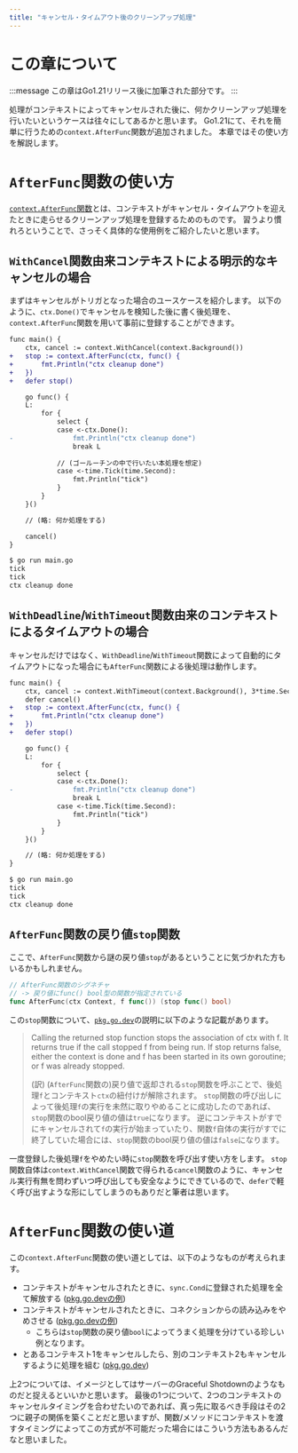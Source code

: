 ```yaml
---
title: "キャンセル・タイムアウト後のクリーンアップ処理"
---
```

# この章について
:::message
この章はGo1.21リリース後に加筆された部分です。
:::

処理がコンテキストによってキャンセルされた後に、何かクリーンアップ処理を行いたいというケースは往々にしてあるかと思います。
Go1.21にて、それを簡単に行うための`context.AfterFunc`関数が追加されました。
本章ではその使い方を解説します。

# `AfterFunc`関数の使い方
[`context.AfterFunc`関数](https://pkg.go.dev/context#AfterFunc)とは、コンテキストがキャンセル・タイムアウトを迎えたときに走らせるクリーンアップ処理を登録するためのものです。
習うより慣れろということで、さっそく具体的な使用例をご紹介したいと思います。

## `WithCancel`関数由来コンテキストによる明示的なキャンセルの場合
まずはキャンセルがトリガとなった場合のユースケースを紹介します。
以下のように、`ctx.Done()`でキャンセルを検知した後に書く後処理を、`context.AfterFunc`関数を用いて事前に登録することができます。
```diff go
func main() {
	ctx, cancel := context.WithCancel(context.Background())
+	stop := context.AfterFunc(ctx, func() {
+		fmt.Println("ctx cleanup done")
+	})
+	defer stop()

	go func() {
	L:
		for {
			select {
			case <-ctx.Done():
-				fmt.Println("ctx cleanup done")
				break L
			
			// (ゴールーチンの中で行いたい本処理を想定)
			case <-time.Tick(time.Second):
				fmt.Println("tick")
			}
		}
	}()

	// (略: 何か処理をする)

	cancel()
}
```
```bash
$ go run main.go
tick
tick
ctx cleanup done
```

## `WithDeadline`/`WithTimeout`関数由来のコンテキストによるタイムアウトの場合
キャンセルだけではなく、`WithDeadline`/`WithTimeout`関数によって自動的にタイムアウトになった場合にも`AfterFunc`関数による後処理は動作します。
```diff go
func main() {
	ctx, cancel := context.WithTimeout(context.Background(), 3*time.Second)
	defer cancel()
+	stop := context.AfterFunc(ctx, func() {
+		fmt.Println("ctx cleanup done")
+	})
+	defer stop()

	go func() {
	L:
		for {
			select {
			case <-ctx.Done():
-				fmt.Println("ctx cleanup done")
				break L
			case <-time.Tick(time.Second):
				fmt.Println("tick")
			}
		}
	}()

	// (略: 何か処理をする)
}
```
```bash
$ go run main.go
tick
tick
ctx cleanup done
```

## `AfterFunc`関数の戻り値`stop`関数
ここで、`AfterFunc`関数から謎の戻り値`stop`があるということに気づかれた方もいるかもしれません。
```go
// AfterFunc関数のシグネチャ
// -> 戻り値にfunc() bool型の関数が指定されている
func AfterFunc(ctx Context, f func()) (stop func() bool)
```

この`stop`関数について、[`pkg.go.dev`](https://pkg.go.dev/context#AfterFunc)の説明に以下のような記載があります。
> Calling the returned stop function stops the association of ctx with f. It returns true if the call stopped f from being run. If stop returns false, either the context is done and f has been started in its own goroutine; or f was already stopped. 
>
> (訳) (`AfterFunc`関数の)戻り値で返却される`stop`関数を呼ぶことで、後処理`f`とコンテキスト`ctx`の紐付けが解除されます。
> `stop`関数の呼び出しによって後処理`f`の実行を未然に取りやめることに成功したのであれば、`stop`関数のbool戻り値の値は`true`になります。
> 逆にコンテキストがすでにキャンセルされて`f`の実行が始まっていたり、関数`f`自体の実行がすでに終了していた場合には、`stop`関数のbool戻り値の値は`false`になります。

一度登録した後処理`f`をやめたい時に`stop`関数を呼び出す使い方をします。
`stop`関数自体は`context.WithCancel`関数で得られる`cancel`関数のように、キャンセル実行有無を問わずいつ呼び出しても安全なようにできているので、`defer`で軽く呼び出すような形にしてしまうのもありだと筆者は思います。




# `AfterFunc`関数の使い道
この`context.AfterFunc`関数の使い道としては、以下のようなものが考えられます。
- コンテキストがキャンセルされたときに、`sync.Cond`に登録された処理を全て解放する ([pkg.go.devの例](https://pkg.go.dev/context#example-AfterFunc-Cond))
- コンテキストがキャンセルされたときに、コネクションからの読み込みをやめさせる ([pkg.go.devの例](https://pkg.go.dev/context#example-AfterFunc-Connection))
	- こちらは`stop`関数の戻り値`bool`によってうまく処理を分けている珍しい例となります。
- とあるコンテキスト1をキャンセルしたら、別のコンテキスト2もキャンセルするように処理を組む ([pkg.go.dev](https://pkg.go.dev/context#example-AfterFunc-Merge))

上2つについては、イメージとしてはサーバーのGraceful Shotdownのようなものだと捉えるといいかと思います。
最後の1つについて、2つのコンテキストのキャンセルタイミングを合わせたいのであれば、真っ先に取るべき手段はその2つに親子の関係を築くことだと思いますが、関数/メソッドにコンテキストを渡すタイミングによってこの方式が不可能だった場合にはこういう方法もあるんだなと思いました。
